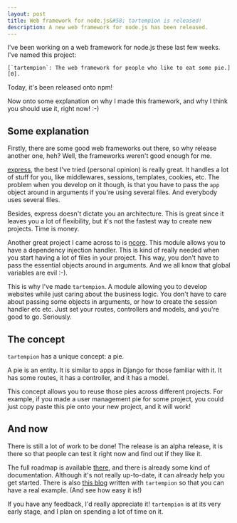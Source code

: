```yaml
---
layout: post
title: Web framework for node.js&#58; tartempion is released!
description: A new web framework for node.js has been released.
---
```


I've been working on a web framework for node.js these last few weeks. I've named
this project:

    [`tartempion`: The web framework for people who like to eat some pie.][0].

Today, it's been released onto npm!

Now onto some explanation on why I made this framework, and why I think you
should use it, right now! :-)

Some explanation
---

Firstly, there are some good web frameworks out there, so why release another
one, heh? Well, the frameworks weren't good enough for me.

[express][1], the best I've tried (personal opinion) is really great. It handles
a lot of stuff for you, like middlewares, sessions, templates, cookies, etc. The problem when
you develop on it though, is that you have to pass the `app` object around in arguments
if you're using several files. And everybody uses several files.

Besides, express doesn't dictate you an architecture. This is great since it leaves
you a lot of flexibility, but it's not the fastest way to create new projects. Time is money.

Another great project I came across to is [ncore][2]. This module allows you to have
a dependency injection handler. This is kind of really needed when you start having a lot
of files in your project. This way, you don't have to pass the essential objects around
in arguments. And we all know that global variables are evil :-).

This is why I've made `tartempion`. A module allowing you to develop websites while
just caring about the business logic. You don't have to care about passing some objects
in arguments, or how to create the session handler etc etc. Just set your routes, controllers
and models, and you're good to go. Seriously.

The concept
---

`tartempion` has a unique concept: a pie.

A pie is an entity. It is similar to apps in Django for those familiar with it. It has
some routes, it has a controller, and it has a model.

This concept allows you to reuse those pies across different projects. For example, if you
made a user management pie for some project, you could just copy paste this pie onto your
new project, and it will work!

And now
---

There is still a lot of work to be done! The release is an alpha release, it is there
so that people can test it right now and find out if they like it.

The full roadmap is available [there][3], and there is already some kind of documentation.
Although it's not really up-to-date, it can already help you get started. There is also
[this blog][4] written with `tartempion` so that you can have a real example. (And see
how easy it is!)

If you have any feedback, I'd really appreciate it! `tartempion` is at its very early stage,
and I plan on spending a lot of time on it.


   [0]: https://github.com/Ralt/tartempion
   [1]: http://expressjs.com
   [2]: https://github.com/Raynos/ncore
   [3]: https://github.com/Ralt/tartempion#roadmap
   [4]: https://github.com/Ralt/tartempion-blog

